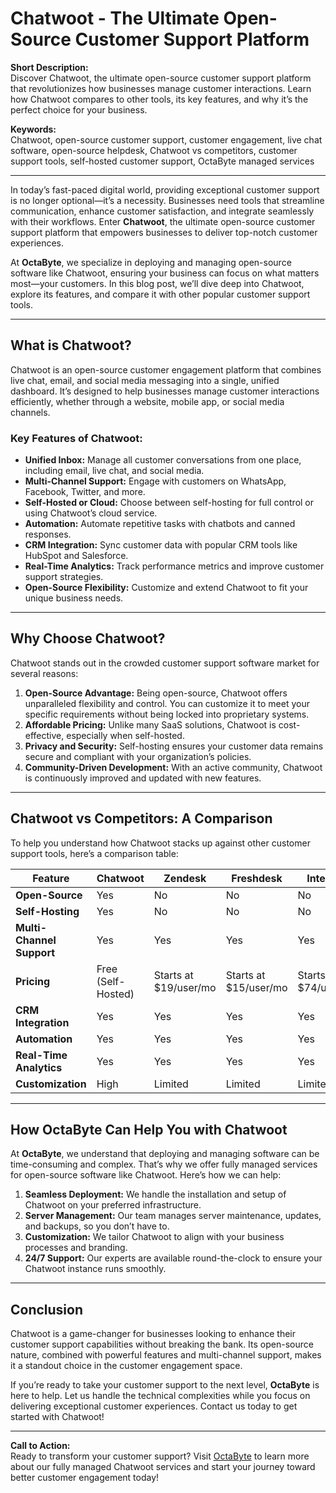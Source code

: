 # Chatwoot - The Ultimate Open-Source Customer Support Platform

**Short Description:**  
Discover Chatwoot, the ultimate open-source customer support platform that revolutionizes how businesses manage customer interactions. Learn how Chatwoot compares to other tools, its key features, and why it’s the perfect choice for your business.

**Keywords:**  
Chatwoot, open-source customer support, customer engagement, live chat software, open-source helpdesk, Chatwoot vs competitors, customer support tools, self-hosted customer support, OctaByte managed services

---

In today’s fast-paced digital world, providing exceptional customer support is no longer optional—it’s a necessity. Businesses need tools that streamline communication, enhance customer satisfaction, and integrate seamlessly with their workflows. Enter **Chatwoot**, the ultimate open-source customer support platform that empowers businesses to deliver top-notch customer experiences.

At **OctaByte**, we specialize in deploying and managing open-source software like Chatwoot, ensuring your business can focus on what matters most—your customers. In this blog post, we’ll dive deep into Chatwoot, explore its features, and compare it with other popular customer support tools.

---

## What is Chatwoot?

Chatwoot is an open-source customer engagement platform that combines live chat, email, and social media messaging into a single, unified dashboard. It’s designed to help businesses manage customer interactions efficiently, whether through a website, mobile app, or social media channels.

### Key Features of Chatwoot:
- **Unified Inbox:** Manage all customer conversations from one place, including email, live chat, and social media.
- **Multi-Channel Support:** Engage with customers on WhatsApp, Facebook, Twitter, and more.
- **Self-Hosted or Cloud:** Choose between self-hosting for full control or using Chatwoot’s cloud service.
- **Automation:** Automate repetitive tasks with chatbots and canned responses.
- **CRM Integration:** Sync customer data with popular CRM tools like HubSpot and Salesforce.
- **Real-Time Analytics:** Track performance metrics and improve customer support strategies.
- **Open-Source Flexibility:** Customize and extend Chatwoot to fit your unique business needs.

---

## Why Choose Chatwoot?

Chatwoot stands out in the crowded customer support software market for several reasons:

1. **Open-Source Advantage:** Being open-source, Chatwoot offers unparalleled flexibility and control. You can customize it to meet your specific requirements without being locked into proprietary systems.
2. **Affordable Pricing:** Unlike many SaaS solutions, Chatwoot is cost-effective, especially when self-hosted.
3. **Privacy and Security:** Self-hosting ensures your customer data remains secure and compliant with your organization’s policies.
4. **Community-Driven Development:** With an active community, Chatwoot is continuously improved and updated with new features.

---

## Chatwoot vs Competitors: A Comparison

To help you understand how Chatwoot stacks up against other customer support tools, here’s a comparison table:

| Feature                | Chatwoot               | Zendesk               | Freshdesk             | Intercom              |
|------------------------|------------------------|-----------------------|-----------------------|-----------------------|
| **Open-Source**        | Yes                    | No                    | No                    | No                    |
| **Self-Hosting**       | Yes                    | No                    | No                    | No                    |
| **Multi-Channel Support** | Yes                  | Yes                   | Yes                   | Yes                   |
| **Pricing**            | Free (Self-Hosted)     | Starts at $19/user/mo | Starts at $15/user/mo | Starts at $74/user/mo |
| **CRM Integration**    | Yes                    | Yes                   | Yes                   | Yes                   |
| **Automation**         | Yes                    | Yes                   | Yes                   | Yes                   |
| **Real-Time Analytics**| Yes                    | Yes                   | Yes                   | Yes                   |
| **Customization**      | High                   | Limited               | Limited               | Limited               |

---

## How OctaByte Can Help You with Chatwoot

At **OctaByte**, we understand that deploying and managing software can be time-consuming and complex. That’s why we offer fully managed services for open-source software like Chatwoot. Here’s how we can help:

1. **Seamless Deployment:** We handle the installation and setup of Chatwoot on your preferred infrastructure.
2. **Server Management:** Our team manages server maintenance, updates, and backups, so you don’t have to.
3. **Customization:** We tailor Chatwoot to align with your business processes and branding.
4. **24/7 Support:** Our experts are available round-the-clock to ensure your Chatwoot instance runs smoothly.

---

## Conclusion

Chatwoot is a game-changer for businesses looking to enhance their customer support capabilities without breaking the bank. Its open-source nature, combined with powerful features and multi-channel support, makes it a standout choice in the customer engagement space.

If you’re ready to take your customer support to the next level, **OctaByte** is here to help. Let us handle the technical complexities while you focus on delivering exceptional customer experiences. Contact us today to get started with Chatwoot!

---

**Call to Action:**  
Ready to transform your customer support? Visit [OctaByte](https://octabyte.io) to learn more about our fully managed Chatwoot services and start your journey toward better customer engagement today!